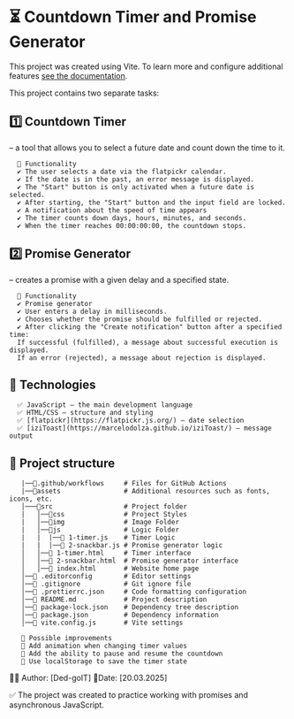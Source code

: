 # ⏳ Countdown Timer and Promise Generator

This project was created using Vite. To learn more and configure additional
features [see the documentation](https://vitejs.dev/).

This project contains two separate tasks:

## 1️⃣ Countdown Timer

– a tool that allows you to select a future date and count down the time to it.

      📌 Functionality
      ✔ The user selects a date via the flatpickr calendar.
      ✔ If the date is in the past, an error message is displayed.
      ✔ The "Start" button is only activated when a future date is selected.
      ✔ After starting, the "Start" button and the input field are locked.
      ✔ A notification about the speed of time appears
      ✔ The timer counts down days, hours, minutes, and seconds.
      ✔ When the timer reaches 00:00:00:00, the countdown stops.

## 2️⃣ Promise Generator

– creates a promise with a given delay and a specified state.

      📌 Functionality
      ✔ Promise generator
      ✔ User enters a delay in milliseconds.
      ✔ Chooses whether the promise should be fulfilled or rejected.
      ✔ After clicking the "Create notification" button after a specified time:
      If successful (fulfilled), a message about successful execution is displayed.
      If an error (rejected), a message about rejection is displayed.

## 🔧 Technologies

      ✅ JavaScript – the main development language
      ✅ HTML/CSS – structure and styling
      ✅ [flatpickr](https://flatpickr.js.org/) – date selection
      ✅ [iziToast](https://marcelodolza.github.io/iziToast/) – message output

## 📂 Project structure

       |──📁.github/workflows     # Files for GitHub Actions
       |──📁assets                # Additional resources such as fonts, icons, etc.
       │───📁src                  # Project folder
       |   │──📁css               # Project Styles
       |   │──📁img               # Image Folder
       |   │──📁js                # Logic Folder
       |   |  |──📄 1-timer.js    # Timer Logic
       |   |  |──📄 2-snackbar.js # Promise generator logic
       │   │──📄 1-timer.html     # Timer interface
       │   │──📄 2-snackbar.html  # Promise generator interface
       │   │──📄 index.html       # Website home page
       │──📄 .editorconfig        # Editor settings
       │──📄 .gitignore           # Git ignore file
       │──📄 .prettierrc.json     # Code formatting configuration
       │──📄 README.md            # Project description
       │──📄 package-lock.json    # Dependency tree description
       │──📄 package.json         # Dependency information
       │──📄 vite.config.js       # Vite settings

       🎯 Possible improvements
       🔹 Add animation when changing timer values
       🔹 Add the ability to pause and resume the countdown
       🔹 Use localStorage to save the timer state

👨‍💻 Author: [Ded-goIT] 📅Date: [20.03.2025]

✅ The project was created to practice working with promises and asynchronous
JavaScript.
